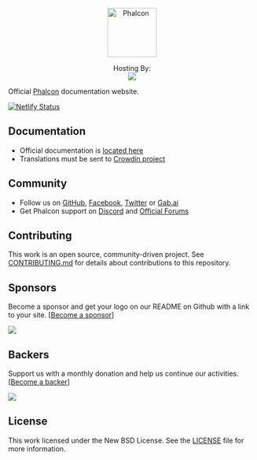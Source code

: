 <p align="center"><a href="https://docs.phalcon.io" target="_blank">
    <img src="https://assets.phalcon.io/phalcon/images/svg/phalcon-logo-transparent-black.svg" height="100" alt="Phalcon"/>
</a></p>

<p align="center">
    Hosting By:
    <br />
    <a href="https://www.netlify.com">
        <img src="https://www.netlify.com/img/global/badges/netlify-color-accent.svg"/>
    </a>
</p>

Official [Phalcon][0] documentation website.

[![Netlify Status](https://api.netlify.com/api/v1/badges/96373ff5-88bd-4788-9d2d-1d40f4759803/deploy-status)](https://app.netlify.com/sites/phalcon-docs/deploys)

## Documentation
* Official documentation is [located here][1]
* Translations must be sent to [Crowdin project][2]

## Community
* Follow us on [GitHub][3], [Facebook][4], [Twitter][5] or [Gab.ai][6]
* Get Phalcon support on [Discord][7] and [Official Forums][8]

## Contributing

This work is an open source, community-driven project. See [CONTRIBUTING.md][9]
for details about contributions to this repository.


## Sponsors

Become a sponsor and get your logo on our README on Github with a link to your site. [[Become a sponsor](https://opencollective.com/phalcon#sponsor)]

<a href="https://opencollective.com/phalcon/#contributors">
<img src="https://opencollective.com/phalcon/tiers/sponsors.svg?avatarHeight=48&width=800">
</a>

## Backers

Support us with a monthly donation and help us continue our activities. [[Become a backer](https://opencollective.com/phalcon#backer)]

<a href="https://opencollective.com/phalcon/#contributors">
<img src="https://opencollective.com/phalcon/tiers/backers.svg?avatarHeight=48&width=800&height=200">
</a>


## License

This work licensed under the New BSD License. See the [LICENSE][10] file for more information.

[0]: https://phalcon.io
[1]: https://docs.phalcon.io
[2]: https://crowdin.com/project/phalcon-documentation
[3]: https://github.com/phalcon/cphalcon
[4]: https://phalcon.io/fb
[5]: https://phalcon.io/t
[6]: https://phalcon.io/gab
[7]: https://phalcon.io/discord
[8]: https://forum.phalcon.io
[9]: https://github.com/phalcon/cphalcon/blob/master/CONTRIBUTING.md
[10]: https://github.com/phalcon/cphalcon/blob/master/LICENSE.txt
